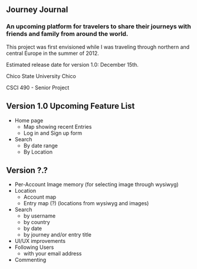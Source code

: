 Journey Journal
---------------

### An upcoming platform for travelers to share their journeys with friends and family from around the world.

This project was first envisioned while I was traveling through northern and central Europe in the summer of 2012.

Estimated release date for version 1.0: December 15th.

Chico State University Chico

CSCI 490 - Senior Project

Version 1.0 Upcoming Feature List
---------------------------------

- Home page
  - Map showing recent Entries
  - Log in and Sign up form
- Search
  - By date range
  - By Location


Version ?.?
-----------

- Per-Account Image memory (for selecting image through wysiwyg)
- Location
  - Account map
  - Entry map (?) (locations from wysiwyg and images)
- Search
  - by username
  - by country
  - by date
  - by journey and/or entry title
- UI/UX improvements
- Following Users
  - with your email address
- Commenting
